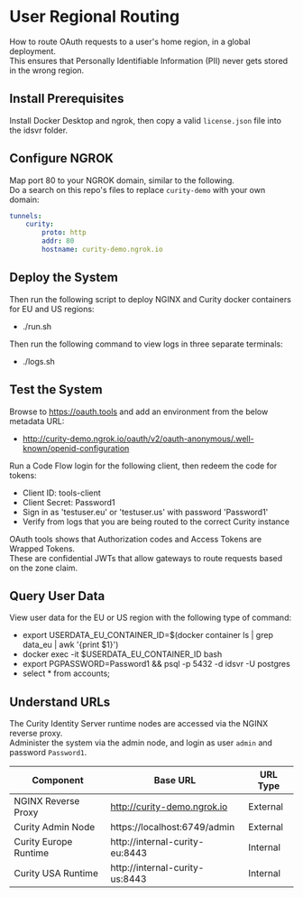 # User Regional Routing

How to route OAuth requests to a user's home region, in a global deployment.\
This ensures that Personally Identifiable Information (PII) never gets stored in the wrong region.

## Install Prerequisites

Install Docker Desktop and ngrok, then copy a valid `license.json` file into the idsvr folder.

## Configure NGROK

Map port 80 to your NGROK domain, similar to the following.\
Do a search on this repo's files to replace `curity-demo` with your own domain:

```yaml
tunnels:
    curity:
        proto: http
        addr: 80
        hostname: curity-demo.ngrok.io
```

## Deploy the System

Then run the following script to deploy NGINX and Curity docker containers for EU and US regions:

- ./run.sh

Then run the following command to view logs in three separate terminals:

- ./logs.sh

## Test the System

Browse to https://oauth.tools and add an environment from the below metadata URL:

- http://curity-demo.ngrok.io/oauth/v2/oauth-anonymous/.well-known/openid-configuration

Run a Code Flow login for the following client, then redeem the code for tokens:

- Client ID: tools-client
- Client Secret: Password1
- Sign in as 'testuser.eu' or 'testuser.us' with password 'Password1'
- Verify from logs that you are being routed to the correct Curity instance

OAuth tools shows that Authorization codes and Access Tokens are Wrapped Tokens.\
These are confidential JWTs that allow gateways to route requests based on the zone claim.

## Query User Data

View user data for the EU or US region with the following type of command:

- export USERDATA_EU_CONTAINER_ID=$(docker container ls | grep data_eu | awk '{print $1}')
- docker exec -it $USERDATA_EU_CONTAINER_ID bash
- export PGPASSWORD=Password1 && psql -p 5432 -d idsvr -U postgres
- select * from accounts;

## Understand URLs

The Curity Identity Server runtime nodes are accessed via the NGINX reverse proxy.\
Administer the system via the admin node, and login as user `admin` and password `Password1`.

| Component | Base URL | URL Type |
| --------- | -------- | -------- |
| NGINX Reverse Proxy | http://curity-demo.ngrok.io | External |
| Curity Admin Node | https://localhost:6749/admin | External |
| Curity Europe Runtime | http://internal-curity-eu:8443 | Internal |
| Curity USA Runtime | http://internal-curity-us:8443 | Internal |
